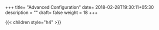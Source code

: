 +++
title= "Advanced Configuration"
date= 2018-02-28T19:30:11+05:30
description = ""
draft= false
weight = 18
+++

{{< children style="h4" >}}
